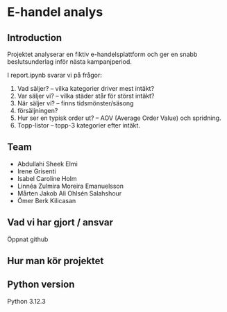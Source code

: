 # E-handel analys

## Introduction
Projektet analyserar en fiktiv e-handelsplattform och ger en snabb beslutsunderlag inför nästa kampanjperiod.

I report.ipynb svarar vi på frågor:
1. Vad säljer? – vilka kategorier driver mest intäkt?
2. Var säljer vi? – vilka städer står för störst intäkt?
3. När säljer vi? – finns tidsmönster/säsong 
4. försäljningen?
5. Hur ser en typisk order ut? – AOV (Average Order Value) och spridning.
6. Topp-listor – topp-3 kategorier efter intäkt.

## Team
- Abdullahi Sheek Elmi
- Irene Grisenti
- Isabel Caroline Holm
- Linnéa Zulmira Moreira Emanuelsson
- Mårten Jakob Ali Ohlsén Salahshour
- Ömer Berk Kilicasan

## Vad vi har gjort / ansvar
Öppnat github

## Hur man kör projektet


## Python version
Python 3.12.3

